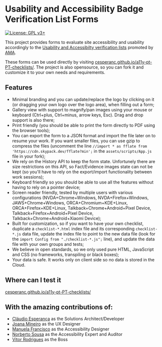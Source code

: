 # Usability and Accessibility Badge Verification List Forms

[![License: GPL v3+](https://img.shields.io/badge/License-GPL%20v3%2B-blue.svg)](https://www.gnu.org/licenses/gpl-3.0)

This project provides forms to evaluate site accessibility and usability accordingly to the [Usability and Accessibilty verification lists](https://amagovpt.github.io/kit-selo/checklists/) promoted by [AMA](https://www.acessibilidade.gov.pt/). 

These forms can be used directly by visiting [cesperanc.github.io/a11y-pt-PT-checklists/](https://cesperanc.github.io/a11y-pt-PT-checklists/). The project is also opensource, so you can fork it and customize it to your own needs and requirements. 

## Features
* Minimal branding and you can update/replace the logo by clicking on it (or dragging your own logo over the logo area), when filling out a form; 
* Gallery view with support to magnify/pan images using your mouse or keyboard (Ctrl+plus, Ctrl+minus, arrow keys, Esc). Drag and drop support is also there; 
* Print friendly (you should be able to print the form directly to PDF using the browser tools); 
* You can export the form to a JSON format and import the file later on to resume your work. If you want smaller files, you can use gzip to compress the files (uncomment the line `//import * as fflate from 'https://cdn.skypack.dev/fflate?min';` in the `assets/scripts/App.js` file in your fork); 
* We rely on the History API to keep the form state. Unfortunely there are size restrictions on this API, so Fact/Evidence images state can not be kept (so you'll have to rely on the export/import functionality between work sessions); 
* Keyboard friendly so you should be able to use all the features without having to rely on a pointer device; 
* Screen reader friendly, tested by multiple users with various configurations (NVDA+Chrome+Windows, NVDA+Firefox+Windows, JAWS+Chrome+Windows, ORCA+Chromium+KDE+Linux, ORCA+Firefox+KDE+Linux, Talkback+Chrome+Android+Pixel Device, Talkback+Firefox+Android+Pixel Device, Talkback+Chrome+Android+Xiaomi Device);
* Built for customization, so if you want to have your own checklist, duplicate a `checklist-*.html` index file and its corresponding `checklist-*.js` data file, update the index file to point to the new data file (look for the `import Config from "./checklist-*.js";` line), and update the data file with your own groups and tests; 
* We believe in open standards, so we only used pure HTML, JavaScript and CSS (no frameworks, transpiling or black boxes); 
* Your data is safe. It works only on client side so no data is stored in the Cloud.

## Where can I test it

[cesperanc.github.io/a11y-pt-PT-checklists/](https://cesperanc.github.io/a11y-pt-PT-checklists/)


## With the amazing contributions of: 

* [Cláudio Esperança](https://www.linkedin.com/in/cesperanca/) as the Solutions Architect/Developer
* [Joana Mineiro](https://www.linkedin.com/in/joanamineiro/) as the UX Designer
* [Manuela Francisco](https://www.linkedin.com/in/manuela-francisco/) as the Accessibility Designer
* [Norberto Sousa](https://comacesso.pt/) as the Accessibility Expert and Auditor
* [Vitor Rodrigues](https://www.linkedin.com/in/vitor-rodrigues-a176a08a/) as the Boss